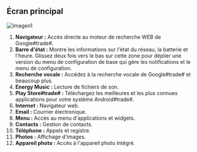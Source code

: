 ## Écran principal

![Imagen1](http://static.energysistem.com/images/manuals/42689/57f378d2ed38d.jpg)

1. **Navigateur :** Accès directe au moteur de recherche WEB de Google#trade#.
2. **Barre d'état :** Montre les informations sur l'état du réseau, la batterie et l'heure. Glissez deux fois vers le bas sur cette zone pour déplier une version du menu de configuration de base qui gère les notifications et le menu de configuration.
3. **Recherche vocale :** Accédez à la recherche vocale de Google#trade# et beaucoup plus.
4. **Energy Music :** Lecture de fichiers de son.
5. **Play Store#trade# :** Téléchargez les meilleures et les plus connues applications pour votre système Android#trade#.
6. **Internet :** Navigateur web.
7. **Email :** Courrier électronique.
8. **Menu :** Accès au menu d'applications et widgets.
9. **Contacts :** Gestion de contacts.
10. **Téléphone :** Appels et registre.
11. **Photos :** Affichage d'images.
12. **Appareil photo :** Accès à l'appareil photo intégré.
